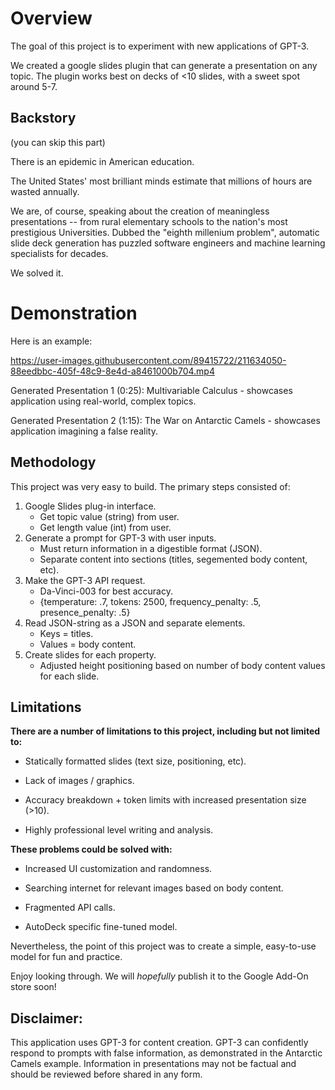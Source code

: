 # Overview

The goal of this project is to experiment with new applications of GPT-3. 

We created a google slides plugin that can generate a presentation on any topic. The plugin works best on decks of <10 slides, with a sweet spot around 5-7.

## Backstory
(you can skip this part)

There is an epidemic in American education.

The United States' most brilliant minds estimate that millions of hours are wasted annually.  

We are, of course, speaking about the creation of meaningless presentations -- from rural elementary schools to the nation's most prestigious Universities.  Dubbed the "eighth millenium problem", automatic slide deck generation has puzzled software engineers and machine learning specialists for decades.

We solved it.

# Demonstration

Here is an example:

https://user-images.githubusercontent.com/89415722/211634050-88eedbbc-405f-48c9-8e4d-a8461000b704.mp4

Generated Presentation 1 (0:25): Multivariable Calculus - showcases application using real-world, complex topics.

Generated Presentation 2 (1:15): The War on Antarctic Camels - showcases application imagining a false reality.


## Methodology

This project was very easy to build.  The primary steps consisted of:

1. Google Slides plug-in interface.
   * Get topic value (string) from user.
   * Get length value (int) from user.
2. Generate a prompt for GPT-3 with user inputs.
   * Must return information in a digestible format (JSON).
   * Separate content into sections (titles, segemented body content, etc).
3. Make the GPT-3 API request.
   * Da-Vinci-003 for best accuracy.
   * {temperature: .7, tokens: 2500, frequency_penalty: .5, presence_penalty: .5}
4. Read JSON-string as a JSON and separate elements.
   * Keys = titles.
   * Values = body content.
5. Create slides for each property.
   * Adjusted height positioning based on number of body content values for each slide.

## Limitations

**There are a number of limitations to this project, including but not limited to:**

* Statically formatted slides (text size, positioning, etc).

* Lack of images / graphics.

* Accuracy breakdown + token limits with increased presentation size (>10).

* Highly professional level writing and analysis.

**These problems could be solved with:**

* Increased UI customization and randomness.

* Searching internet for relevant images based on body content.

* Fragmented API calls.

* AutoDeck specific fine-tuned model.

Nevertheless, the point of this project was to create a simple, easy-to-use model for fun and practice.  

Enjoy looking through.  We will *hopefully* publish it to the Google Add-On store soon!

## Disclaimer:
This application uses GPT-3 for content creation.  GPT-3 can confidently respond to prompts with false information, as demonstrated in the Antarctic Camels example.  Information in presentations may not be factual and should be reviewed before shared in any form.
